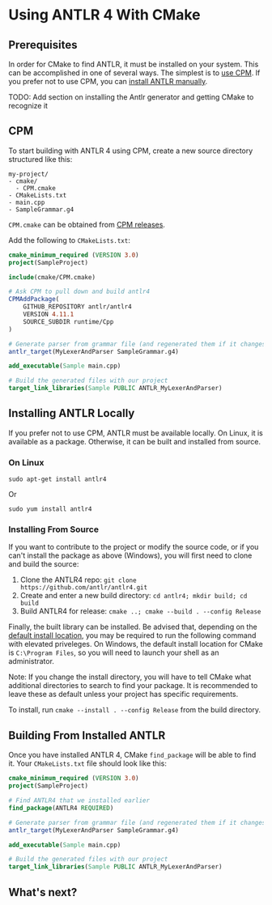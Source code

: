 # Using ANTLR 4 With CMake

## Prerequisites

In order for CMake to find ANTLR, it must be installed on your system. This can be accomplished in one of several ways. The simplest is to [use CPM](#cpm). If you prefer not to use CPM, you can [install ANTLR manually](#installing-antlr-locally).

TODO: Add section on installing the Antlr generator and getting CMake to recognize it

## CPM

To start building with ANTLR 4 using CPM, create a new source directory structured like this:

```
my-project/
- cmake/
  - CPM.cmake
- CMakeLists.txt
- main.cpp
- SampleGrammar.g4
```

`CPM.cmake` can be obtained from [CPM releases](https://github.com/cpm-cmake/CPM.cmake/releases).

Add the following to `CMakeLists.txt`:

```cmake
cmake_minimum_required (VERSION 3.0)
project(SampleProject)

include(cmake/CPM.cmake)

# Ask CPM to pull down and build antlr4
CPMAddPackage(
    GITHUB_REPOSITORY antlr/antlr4
    VERSION 4.11.1
    SOURCE_SUBDIR runtime/Cpp
)

# Generate parser from grammar file (and regenerated them if it changes)
antlr_target(MyLexerAndParser SampleGrammar.g4)

add_executable(Sample main.cpp)

# Build the generated files with our project
target_link_libraries(Sample PUBLIC ANTLR_MyLexerAndParser)
```

## Installing ANTLR Locally

If you prefer not to use CPM, ANTLR must be available locally. On Linux, it is available as a package. Otherwise, it can be built and installed from source.

### On Linux

`sudo apt-get install antlr4`

Or

`sudo yum install antlr4`

### Installing From Source

If you want to contribute to the project or modify the source code, or if you can't install the package as above (Windows), you will first need to clone and build the source:

1. Clone the ANTLR4 repo: `git clone https://github.com/antlr/antlr4.git`
2. Create and enter a new build directory: `cd antlr4; mkdir build; cd build`
3. Build ANTLR4 for release: `cmake ..; cmake --build . --config Release`

Finally, the built library can be installed. Be advised that, depending on the [default install location](https://cmake.org/cmake/help/v3.0/variable/CMAKE_INSTALL_PREFIX.html), you may be required to run the following command with elevated priveleges. On Windows, the default install location for CMake is `C:\Program Files`, so you will need to launch your shell as an administrator.

Note: If you change the install directory, you will have to tell CMake what additional directories to search to find your package. It is recommended to leave these as default unless your project has specific requirements.

To install, run `cmake --install . --config Release` from the build directory.

## Building From Installed ANTLR

Once you have installed ANTLR 4, CMake `find_package` will be able to find it. Your `CMakeLists.txt` file should look like this:

```cmake
cmake_minimum_required (VERSION 3.0)
project(SampleProject)

# Find ANTLR4 that we installed earlier
find_package(ANTLR4 REQUIRED)

# Generate parser from grammar file (and regenerated them if it changes)
antlr_target(MyLexerAndParser SampleGrammar.g4)

add_executable(Sample main.cpp)

# Build the generated files with our project
target_link_libraries(Sample PUBLIC ANTLR_MyLexerAndParser)
```

## What's next?
